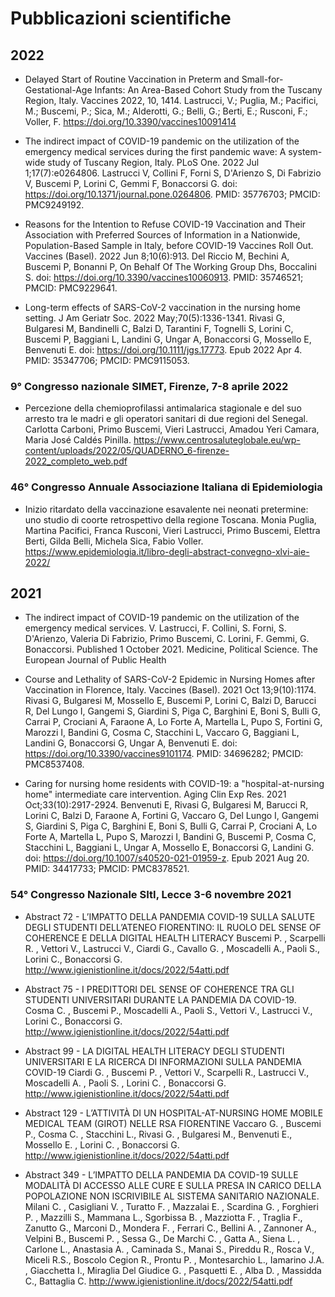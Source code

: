 # Pubblicazioni scientifiche

## 2022

- Delayed Start of Routine Vaccination in Preterm and Small-for-Gestational-Age Infants: An Area-Based Cohort Study from the Tuscany Region, Italy. Vaccines 2022, 10, 1414. Lastrucci, V.; Puglia, M.; Pacifici, M.; Buscemi, P.; Sica, M.; Alderotti, G.; Belli, G.; Berti, E.; Rusconi, F.; Voller, F. https://doi.org/10.3390/vaccines10091414

- The indirect impact of COVID-19 pandemic on the utilization of the emergency medical services during the first pandemic wave: A system-wide study of Tuscany Region, Italy. PLoS One. 2022 Jul 1;17(7):e0264806. Lastrucci V, Collini F, Forni S, D'Arienzo S, Di Fabrizio V, Buscemi P, Lorini C, Gemmi F, Bonaccorsi G. doi: https://doi.org/10.1371/journal.pone.0264806. PMID: 35776703; PMCID: PMC9249192.

- Reasons for the Intention to Refuse COVID-19 Vaccination and Their Association with Preferred Sources of Information in a Nationwide, Population-Based Sample in Italy, before COVID-19 Vaccines Roll Out. Vaccines (Basel). 2022 Jun 8;10(6):913. Del Riccio M, Bechini A, Buscemi P, Bonanni P, On Behalf Of The Working Group Dhs, Boccalini S. doi: https://doi.org/10.3390/vaccines10060913. PMID: 35746521; PMCID: PMC9229641.

- Long-term effects of SARS-CoV-2 vaccination in the nursing home setting. J Am Geriatr Soc. 2022 May;70(5):1336-1341. Rivasi G, Bulgaresi M, Bandinelli C, Balzi D, Tarantini F, Tognelli S, Lorini C, Buscemi P, Baggiani L, Landini G, Ungar A, Bonaccorsi G, Mossello E, Benvenuti E. doi: https://doi.org/10.1111/jgs.17773. Epub 2022 Apr 4. PMID: 35347706; PMCID: PMC9115053.

### 9° Congresso nazionale SIMET, Firenze, 7-8 aprile 2022

- Percezione della chemioprofilassi antimalarica stagionale e del suo arresto tra le madri e gli operatori sanitari di due regioni del Senegal. Carlotta Carboni, Primo Buscemi, Vieri Lastrucci, Amadou Yeri Camara, Maria José Caldés Pinilla. https://www.centrosaluteglobale.eu/wp-content/uploads/2022/05/QUADERNO_6-firenze-2022_completo_web.pdf

### 46° Congresso Annuale Associazione Italiana di Epidemiologia

- Inizio ritardato della vaccinazione esavalente nei neonati pretermine: uno studio di coorte retrospettivo della regione Toscana. Monia Puglia, Martina Pacifici, Franca Rusconi, Vieri Lastrucci, Primo Buscemi, Elettra Berti, Gilda Belli, Michela Sica, Fabio Voller. https://www.epidemiologia.it/libro-degli-abstract-convegno-xlvi-aie-2022/



## 2021

- The indirect impact of COVID-19 pandemic on the utilization of the emergency medical services. V. Lastrucci, F. Collini, S. Forni, S. D'Arienzo, Valeria Di Fabrizio, Primo Buscemi, C. Lorini, F. Gemmi, G. Bonaccorsi. Published 1 October 2021. Medicine, Political Science. The European Journal of Public Health

- Course and Lethality of SARS-CoV-2 Epidemic in Nursing Homes after Vaccination in Florence, Italy. Vaccines (Basel). 2021 Oct 13;9(10):1174. Rivasi G, Bulgaresi M, Mossello E, Buscemi P, Lorini C, Balzi D, Barucci R, Del Lungo I, Gangemi S, Giardini S, Piga C, Barghini E, Boni S, Bulli G, Carrai P, Crociani A, Faraone A, Lo Forte A, Martella L, Pupo S, Fortini G, Marozzi I, Bandini G, Cosma C, Stacchini L, Vaccaro G, Baggiani L, Landini G, Bonaccorsi G, Ungar A, Benvenuti E.  doi: https://doi.org/10.3390/vaccines9101174. PMID: 34696282; PMCID: PMC8537408.

- Caring for nursing home residents with COVID-19: a "hospital-at-nursing home" intermediate care intervention. Aging Clin Exp Res. 2021 Oct;33(10):2917-2924. Benvenuti E, Rivasi G, Bulgaresi M, Barucci R, Lorini C, Balzi D, Faraone A, Fortini G, Vaccaro G, Del Lungo I, Gangemi S, Giardini S, Piga C, Barghini E, Boni S, Bulli G, Carrai P, Crociani A, Lo Forte A, Martella L, Pupo S, Marozzi I, Bandini G, Buscemi P, Cosma C, Stacchini L, Baggiani L, Ungar A, Mossello E, Bonaccorsi G, Landini G. doi: https://doi.org/10.1007/s40520-021-01959-z. Epub 2021 Aug 20. PMID: 34417733; PMCID: PMC8378521.


### 54° Congresso Nazionale SItI, Lecce 3-6 novembre 2021

- Abstract 72 - L’IMPATTO DELLA PANDEMIA COVID-19 SULLA SALUTE DEGLI STUDENTI DELL’ATENEO FIORENTINO: IL RUOLO DEL SENSE OF COHERENCE E DELLA DIGITAL HEALTH LITERACY Buscemi P. , Scarpelli R. , Vettori V., Lastrucci V., Ciardi G., Cavallo G. , Moscadelli A., Paoli S., Lorini C., Bonaccorsi G. http://www.igienistionline.it/docs/2022/54atti.pdf

- Abstract 75 - I PREDITTORI DEL SENSE OF COHERENCE TRA GLI STUDENTI UNIVERSITARI DURANTE LA PANDEMIA DA COVID-19. Cosma C. , Buscemi P., Moscadelli A., Paoli S., Vettori V., Lastrucci V., Lorini C., Bonaccorsi G. http://www.igienistionline.it/docs/2022/54atti.pdf

- Abstract 99 - LA DIGITAL HEALTH LITERACY DEGLI STUDENTI UNIVERSITARI E LA RICERCA DI INFORMAZIONI SULLA PANDEMIA COVID-19 Ciardi G. , Buscemi P. , Vettori V., Scarpelli R., Lastrucci V., Moscadelli A. , Paoli S. , Lorini C. , Bonaccorsi G. http://www.igienistionline.it/docs/2022/54atti.pdf

- Abstract 129 - L’ATTIVITÀ DI UN HOSPITAL-AT-NURSING HOME MOBILE MEDICAL TEAM (GIROT) NELLE RSA FIORENTINE Vaccaro G. , Buscemi P., Cosma C. , Stacchini L., Rivasi G. , Bulgaresi M., Benvenuti E., Mossello E. , Lorini C. , Bonaccorsi G. http://www.igienistionline.it/docs/2022/54atti.pdf

- Abstract 349 - L’IMPATTO DELLA PANDEMIA DA COVID-19 SULLE MODALITÀ DI ACCESSO ALLE CURE E SULLA PRESA IN CARICO DELLA POPOLAZIONE NON ISCRIVIBILE AL SISTEMA SANITARIO NAZIONALE. Milani C. , Casigliani V. , Turatto F. , Mazzalai E. , Scardina G. , Forghieri P. , Mazzilli S., Mammana L., Sgorbissa B. , Mazziotta F. , Traglia F., Zanutto G., Marconi D., Mondera F. , Ferrari C., Bellini A. , Zannoner A., Velpini B., Buscemi P. , Sessa G., De Marchi C. , Gatta A., Siena L. , Carlone L., Anastasia A. , Caminada S., Manai S., Pireddu R., Rosca V., Miceli R.S., Boscolo Cegion R., Prontu P. , Montesarchio L., Iamarino J.A. , Giacchetta I., Miraglia Del Giudice G. , Pasquetti E. , Alba D. , Massidda C., Battaglia C. http://www.igienistionline.it/docs/2022/54atti.pdf





